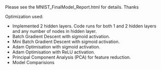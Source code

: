 Please see the MNIST_FinalModel_Report.html for details. Thanks

Optimization used:
- Implemented 2 hidden layers. Code runs for both 1 and 2 hidden layers and any number of nodes in hidden layer.
- Batch Gradient Descent with sigmoid activation.
- Mini Batch Gradient Descent with sigmoid activation.
- Adam Optimisation with sigmoid activation.
- Adam Optimisation with ReLU activation.
- Principal Component Analysis (PCA) for feature reduction.
- Model Comparisions
